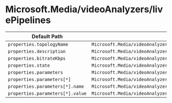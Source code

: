 # Microsoft.Media/videoAnalyzers/livePipelines

| Default Path | Alias |
|---|---|
| `properties.topologyName` | `Microsoft.Media/videoAnalyzers/livePipelines/topologyName` |
| `properties.description` | `Microsoft.Media/videoAnalyzers/livePipelines/description` |
| `properties.bitrateKbps` | `Microsoft.Media/videoAnalyzers/livePipelines/bitrateKbps` |
| `properties.state` | `Microsoft.Media/videoAnalyzers/livePipelines/state` |
| `properties.parameters` | `Microsoft.Media/videoAnalyzers/livePipelines/parameters` |
| `properties.parameters[*]` | `Microsoft.Media/videoAnalyzers/livePipelines/parameters[*]` |
| `properties.parameters[*].name` | `Microsoft.Media/videoAnalyzers/livePipelines/parameters[*].name` |
| `properties.parameters[*].value` | `Microsoft.Media/videoAnalyzers/livePipelines/parameters[*].value` |

